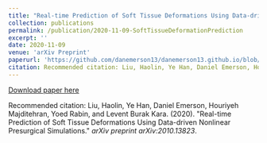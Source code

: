 ```yaml
---
title: "Real-time Prediction of Soft Tissue Deformations Using Data-driven Nonlinear Presurgical Simulations"
collection: publications
permalink: /publication/2020-11-09-SoftTissueDeformationPrediction
excerpt: ''
date: 2020-11-09
venue: 'arXiv Preprint'
paperurl: 'https://github.com/danemerson13/danemerson13.github.io/blob/master/files/SoftTissueDeformationPrediction.pdf'
citation: Recommended citation: Liu, Haolin, Ye Han, Daniel Emerson, Houriyeh Majditehran, Yoed Rabin, and Levent Burak Kara. (2020). "Real-time Prediction of Soft Tissue Deformations Using Data-driven Nonlinear Presurgical Simulations." <i>arXiv preprint arXiv:2010.13823</i>.
---
```


[Download paper here](https://github.com/danemerson13/danemerson13.github.io/blob/master/files/SoftTissueDeformationPrediction.pdf)

Recommended citation: Liu, Haolin, Ye Han, Daniel Emerson, Houriyeh Majditehran, Yoed Rabin, and Levent Burak Kara. (2020). "Real-time Prediction of Soft Tissue Deformations Using Data-driven Nonlinear Presurgical Simulations." <i>arXiv preprint arXiv:2010.13823</i>.
